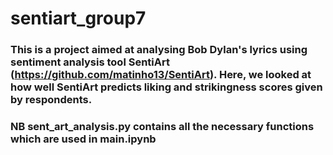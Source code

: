 # sentiart_group7
### This is a project aimed at analysing Bob Dylan's lyrics using sentiment analysis tool SentiArt (https://github.com/matinho13/SentiArt). Here, we looked at how well SentiArt predicts liking and strikingness scores given by respondents. 

### NB sent_art_analysis.py contains all the necessary functions which are used in main.ipynb
